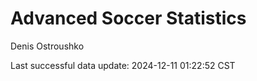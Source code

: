 # Advanced Soccer Statistics
Denis Ostroushko

<!-- gfm -->

Last successful data update: 2024-12-11 01:22:52 CST
